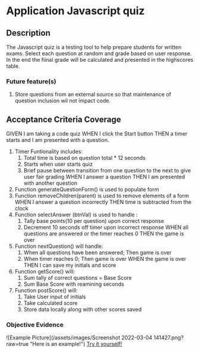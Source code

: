# Application Javascript quiz

## Description

The Javascript quiz is a testing tool to help prepare students for written exams. 
Select each question at random and grade based on user response.
In the end the fiinal grade will be calculated and presented in the highscores table.

### Future feature(s)
1. Store questions from an external source so that maintenance  of question inclusion wil not impact code.

## Acceptance Criteria Coverage

GIVEN I am taking a code quiz
WHEN I click the Start button
THEN a timer starts and I am presented with a question.
1. Timer Funtionality includes:
    1. Total time is based on question total * 12 seconds
    2. Starts when user starts quiz
    3. Brief pause between transition from one question to the next to give user fair grading
WHEN I answer a question
THEN I am presented with another question
1. Function generateQuestionForm() is used to populate form
2. Function removeChildren(parent) is used to remove elements of a form
WHEN I answer a question incorrectly
THEN time is subtracted from the clock
1. Function selectAnswer (btnVal) is used to handle :
    1. Tally base points(10 per question) upon correct response
    2. Decrement 10 seconds off timer upon incorrect response
WHEN all questions are answered or the timer reaches 0
THEN the game is over
1. Function nextQuestion() will handle:
    1. When all questions have been answered; Then game is over
    2. When timer reaches 0; Then game is over
WHEN the game is over
THEN I can save my initials and score
1. Function getScore() will:
    1. Sum tally of correct questions = Base Score
    2. Sum Base Score with reamining seconds
2. Function postScore() will:
    1. Take User input of initials
    2. Take calculated score
    3. Store data locally along with other scores saved

### Objective Evidence
![Example Picture](/assets/images/Screenshot 2022-03-04 141427.png?raw=true "Here is an example!")
[Try it yourself!](https://dolomiteson.github.io/git-init-mod3-challenge/)
